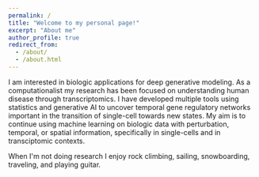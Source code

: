 ```yaml
---
permalink: /
title: "Welcome to my personal page!"
excerpt: "About me"
author_profile: true
redirect_from: 
  - /about/
  - /about.html
---
```


I am interested in biologic applications for deep generative modeling. As a computationalist my research has
been focused on understanding human disease through transcriptomics. I have developed multiple tools
using statistics and generative AI to uncover temporal gene regulatory networks important in the transition
of single-cell towards new states. My aim is to continue using machine learning on biologic data with
perturbation, temporal, or spatial information, specifically in single-cells and in transciptomic contexts.

When I'm not doing research I enjoy rock climbing, sailing, snowboarding, traveling, and playing guitar. 

